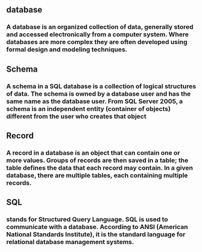 ## database

### A database is an organized collection of data, generally stored and accessed electronically from a computer system. Where databases are more complex they are often developed using formal design and modeling techniques.

## Schema

### A schema in a SQL database is a collection of logical structures of data. The schema is owned by a database user and has the same name as the database user. From SQL Server 2005, a schema is an independent entity (container of objects) different from the user who creates that object

## Record

### A record in a database is an object that can contain one or more values. Groups of records are then saved in a table; the table defines the data that each record may contain. In a given database, there are multiple tables, each containing multiple records.

## SQL

### stands for Structured Query Language. SQL is used to communicate with a database. According to ANSI (American National Standards Institute), it is the standard language for relational database management systems.